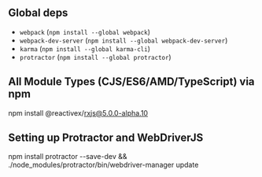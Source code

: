 ## Global deps
* `webpack` (`npm install --global webpack`)
* `webpack-dev-server` (`npm install --global webpack-dev-server`)
* `karma` (`npm install --global karma-cli`)
* `protractor` (`npm install --global protractor`)

## All Module Types (CJS/ES6/AMD/TypeScript) via npm
npm install @reactivex/rxjs@5.0.0-alpha.10

## Setting up Protractor and WebDriverJS
npm install protractor --save-dev && ./node_modules/protractor/bin/webdriver-manager update